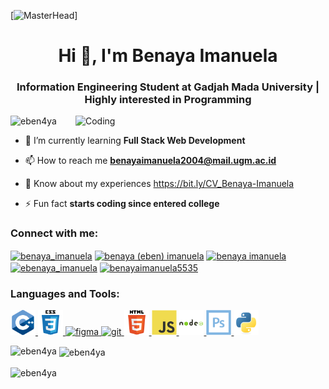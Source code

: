 [![MasterHead](https://lustrum.dteti.ugm.ac.id/wp-content/uploads/sites/288/2018/06/gedungteti.jpg)]
<h1 align="center">Hi 👋, I'm Benaya Imanuela</h1>
<h3 align="center">Information Engineering Student at Gadjah Mada University | Highly interested in Programming</h3>
<img align="right" alt="Coding" width="400" src="https://media.tenor.com/wilYo_7wGKYAAAAC/new-game-ahagon-umiko-programming.gif">

<p align="left"> <img src="https://komarev.com/ghpvc/?username=eben4ya&label=Profile%20views&color=0e75b6&style=flat" alt="eben4ya" /> </p>

- 🌱 I’m currently learning **Full Stack Web Development**

- 📫 How to reach me **benayaimanuela2004@mail.ugm.ac.id**

- 📄 Know about my experiences https://bit.ly/CV_Benaya-Imanuela

- ⚡ Fun fact **starts coding since entered college**

<h3 align="left">Connect with me:</h3>
<p align="left">
<a href="https://twitter.com/benaya_imanuela" target="blank"><img align="center" src="https://raw.githubusercontent.com/rahuldkjain/github-profile-readme-generator/master/src/images/icons/Social/twitter.svg" alt="benaya_imanuela" height="30" width="40" /></a>
<a href="https://www.linkedin.com/in/benaya-imanuela/" target="blank"><img align="center" src="https://raw.githubusercontent.com/rahuldkjain/github-profile-readme-generator/master/src/images/icons/Social/linked-in-alt.svg" alt="benaya (eben) imanuela" height="30" width="40" /></a>
<a href="https://web.facebook.com/profile.php?id=100088920021546" target="blank"><img align="center" src="https://raw.githubusercontent.com/rahuldkjain/github-profile-readme-generator/master/src/images/icons/Social/facebook.svg" alt="benaya imanuela" height="30" width="40" /></a>
<a href="https://www.instagram.com/ebenaya_imanuela/" target="blank"><img align="center" src="https://raw.githubusercontent.com/rahuldkjain/github-profile-readme-generator/master/src/images/icons/Social/instagram.svg" alt="ebenaya_imanuela" height="30" width="40" /></a>
<a href="https://www.youtube.com/@benayaimanuela5535" target="blank"><img align="center" src="https://raw.githubusercontent.com/rahuldkjain/github-profile-readme-generator/master/src/images/icons/Social/youtube.svg" alt="benayaimanuela5535" height="30" width="40" /></a>
</p>

<h3 align="left">Languages and Tools:</h3>
<p align="left"> <a href="https://www.w3schools.com/cpp/" target="_blank" rel="noreferrer"> <img src="https://raw.githubusercontent.com/devicons/devicon/master/icons/cplusplus/cplusplus-original.svg" alt="cplusplus" width="40" height="40"/> </a> <a href="https://www.w3schools.com/css/" target="_blank" rel="noreferrer"> <img src="https://raw.githubusercontent.com/devicons/devicon/master/icons/css3/css3-original-wordmark.svg" alt="css3" width="40" height="40"/> </a> <a href="https://www.figma.com/" target="_blank" rel="noreferrer"> <img src="https://www.vectorlogo.zone/logos/figma/figma-icon.svg" alt="figma" width="40" height="40"/> </a> <a href="https://git-scm.com/" target="_blank" rel="noreferrer"> <img src="https://www.vectorlogo.zone/logos/git-scm/git-scm-icon.svg" alt="git" width="40" height="40"/> </a> <a href="https://www.w3.org/html/" target="_blank" rel="noreferrer"> <img src="https://raw.githubusercontent.com/devicons/devicon/master/icons/html5/html5-original-wordmark.svg" alt="html5" width="40" height="40"/> </a> <a href="https://developer.mozilla.org/en-US/docs/Web/JavaScript" target="_blank" rel="noreferrer"> <img src="https://raw.githubusercontent.com/devicons/devicon/master/icons/javascript/javascript-original.svg" alt="javascript" width="40" height="40"/> </a> <a href="https://nodejs.org" target="_blank" rel="noreferrer"> <img src="https://raw.githubusercontent.com/devicons/devicon/master/icons/nodejs/nodejs-original-wordmark.svg" alt="nodejs" width="40" height="40"/> </a> <a href="https://www.photoshop.com/en" target="_blank" rel="noreferrer"> <img src="https://raw.githubusercontent.com/devicons/devicon/master/icons/photoshop/photoshop-line.svg" alt="photoshop" width="40" height="40"/> </a> <a href="https://www.python.org" target="_blank" rel="noreferrer"> <img src="https://raw.githubusercontent.com/devicons/devicon/master/icons/python/python-original.svg" alt="python" width="40" height="40"/> </a> </p>

<p><img align="left" src="https://github-readme-stats.vercel.app/api/top-langs?username=eben4ya&show_icons=true&locale=en&layout=compact" alt="eben4ya" /></p>

<p>&nbsp;<img align="center" src="https://github-readme-stats.vercel.app/api?username=eben4ya&show_icons=true&locale=en" alt="eben4ya" /></p>

<p><img align="center" src="https://github-readme-streak-stats.herokuapp.com/?user=eben4ya&" alt="eben4ya" /></p>
